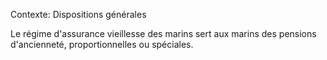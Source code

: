 Contexte: Dispositions générales

Le régime d'assurance vieillesse des marins sert aux marins des pensions d'ancienneté, proportionnelles ou spéciales.